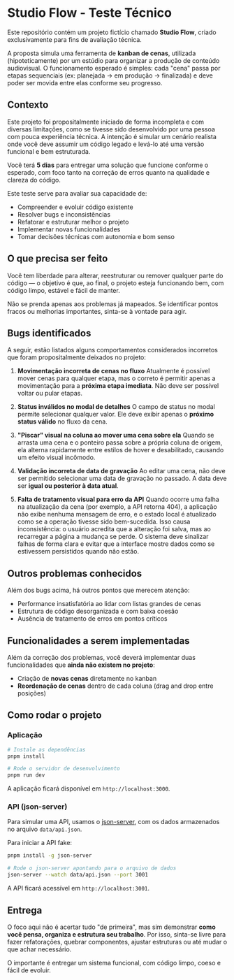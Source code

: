 # Studio Flow - Teste Técnico

Este repositório contém um projeto fictício chamado **Studio Flow**, criado exclusivamente para fins de avaliação técnica.

A proposta simula uma ferramenta de **kanban de cenas**, utilizada (hipoteticamente) por um estúdio para organizar a produção de conteúdo audiovisual. O funcionamento esperado é simples: cada "cena" passa por etapas sequenciais (ex: planejada → em produção → finalizada) e deve poder ser movida entre elas conforme seu progresso.

## Contexto

Este projeto foi propositalmente iniciado de forma incompleta e com diversas limitações, como se tivesse sido desenvolvido por uma pessoa com pouca experiência técnica. A intenção é simular um cenário realista onde você deve assumir um código legado e levá-lo até uma versão funcional e bem estruturada.

Você terá **5 dias** para entregar uma solução que funcione conforme o esperado, com foco tanto na correção de erros quanto na qualidade e clareza do código.

Este teste serve para avaliar sua capacidade de:

- Compreender e evoluir código existente
- Resolver bugs e inconsistências
- Refatorar e estruturar melhor o projeto
- Implementar novas funcionalidades
- Tomar decisões técnicas com autonomia e bom senso

## O que precisa ser feito

Você tem liberdade para alterar, reestruturar ou remover qualquer parte do código — o objetivo é que, ao final, o projeto esteja funcionando bem, com código limpo, estável e fácil de manter.

Não se prenda apenas aos problemas já mapeados. Se identificar pontos fracos ou melhorias importantes, sinta-se à vontade para agir.

## Bugs identificados

A seguir, estão listados alguns comportamentos considerados incorretos que foram propositalmente deixados no projeto:

1. **Movimentação incorreta de cenas no fluxo**
   Atualmente é possível mover cenas para qualquer etapa, mas o correto é permitir apenas a movimentação para a **próxima etapa imediata**. Não deve ser possível voltar ou pular etapas.

2. **Status inválidos no modal de detalhes**
   O campo de status no modal permite selecionar qualquer valor. Ele deve exibir apenas o **próximo status válido** no fluxo da cena.

3. **"Piscar" visual na coluna ao mover uma cena sobre ela**
   Quando se arrasta uma cena e o ponteiro passa sobre a própria coluna de origem, ela alterna rapidamente entre estilos de hover e desabilitado, causando um efeito visual incômodo.

4. **Validação incorreta de data de gravação**
   Ao editar uma cena, não deve ser permitido selecionar uma data de gravação no passado. A data deve ser **igual ou posterior à data atual**.

5. **Falta de tratamento visual para erro da API**
   Quando ocorre uma falha na atualização da cena (por exemplo, a API retorna 404), a aplicação não exibe nenhuma mensagem de erro, e o estado local é atualizado como se a operação tivesse sido bem-sucedida. Isso causa inconsistência: o usuário acredita que a alteração foi salva, mas ao recarregar a página a mudança se perde. O sistema deve sinalizar falhas de forma clara e evitar que a interface mostre dados como se estivessem persistidos quando não estão.

## Outros problemas conhecidos

Além dos bugs acima, há outros pontos que merecem atenção:

- Performance insatisfatória ao lidar com listas grandes de cenas
- Estrutura de código desorganizada e com baixa coesão
- Ausência de tratamento de erros em pontos críticos

## Funcionalidades a serem implementadas

Além da correção dos problemas, você deverá implementar duas funcionalidades que **ainda não existem no projeto**:

- Criação de **novas cenas** diretamente no kanban
- **Reordenação de cenas** dentro de cada coluna (drag and drop entre posições)

## Como rodar o projeto

### Aplicação

```bash
# Instale as dependências
pnpm install

# Rode o servidor de desenvolvimento
pnpm run dev
```

A aplicação ficará disponível em `http://localhost:3000`.

### API (json-server)

Para simular uma API, usamos o [json-server](https://github.com/typicode/json-server), com os dados armazenados no arquivo `data/api.json`.

Para iniciar a API fake:

```bash
pnpm install -g json-server

# Rode o json-server apontando para o arquivo de dados
json-server --watch data/api.json --port 3001
```

A API ficará acessível em `http://localhost:3001`.

## Entrega

O foco aqui não é acertar tudo "de primeira", mas sim demonstrar **como você pensa, organiza e estrutura seu trabalho**. Por isso, sinta-se livre para fazer refatorações, quebrar componentes, ajustar estruturas ou até mudar o que achar necessário.

O importante é entregar um sistema funcional, com código limpo, coeso e fácil de evoluir.
